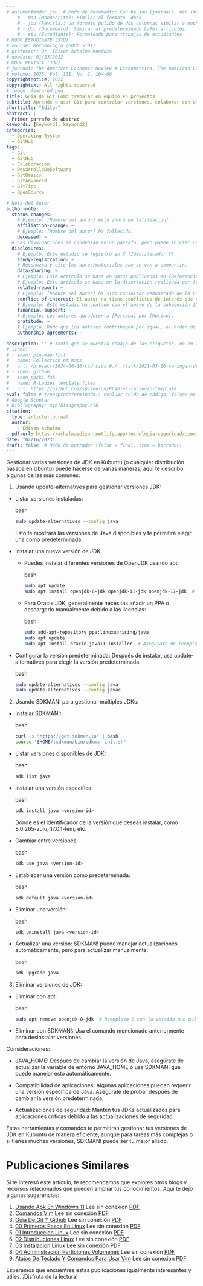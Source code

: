 ```yaml
---
# documentmode: jou  # Modo de documento: Can be jou (journal), man (manuscript), stu (student), or doc (document)
    # - man (Manuscrito): Similar al formato .docx
    # - jou (Revista): Un formato pulido de dos columnas similar a muchas revistas APA.
    # - doc (Documento): Similar al predeterminado LaTex artículos.
    # - stu (Estudiante): Formateado para trabajos de estudiantes
# MODO ESTUDIANTE (STU)
# course: Metodología (EDUC 5101)
# professor: Dr. Edison Achalma Mendoza
# duedate: 01/23/2022
# MODO REVISTA (JOU)
# journal: The American Economic Review # Econometrica, The American Economic Review, Revista de Economía, Revista de la CEPAL
# volume: 2025, Vol. 131, No. 2, 10--60
copyrightnotice: 2022
copyrightext: All rights reserved
# image: featured.png
title: Guía de Git Cómo trabajar en equipo en proyectos
subtitle: Aprende a usar Git para controlar versiones, colaborar con otros desarrolladores y mantener tu código organizado.
shorttitle: "Editar"
abstract: |
  Primer parrafo de abstrac
keywords: [keyword1, keyword2]
categories:
  - Operating System
  - GitHub
tags:
  - Git
  - GitHub
  - Colaboración
  - DesarrolloDeSoftware
  - GitBasics
  - GitAdvanced
  - GitTips
  - OpenSource

# Nota del Autor
author-note:
  status-changes: 
    # Ejemplo: [Nombre del autor] está ahora en [afiliación].
    affiliation-change: ~
    # Ejemplo: [Nombre del autor] ha fallecido.
    deceased: ~
  # Las divulgaciones se condensan en un párrafo, pero puede iniciar un campo con dos saltos de línea para separarlas: \n\nNew 
  disclosures:
    # Ejemplo: Este estudio se registró en X (Identificador Y).
    study-registration: ~
    # Reconozca y cite los datos/materiales que se van a compartir.
    data-sharing: ~
    # Ejemplo: Este artículo se basa en datos publicados en [Referencia].
    # Ejemplo: Este artículo se basa en la disertación realizada por [cita].
    related-report: ~
    # Ejemplo: [Nombre del autor] ha sido consultor remunerado de la Corporación X, que ha financiado este estudio.
    conflict-of-interest: El autor no tiene conflictos de interés que revelar.
    # Ejemplo: Este estudio ha contado con el apoyo de la subvención [Número de subvención] de [Fuente de financiación].
    financial-support: ~
    # Ejemplo: Los autores agradecen a [Persona] por [Motivo].
    gratitude: ~
    # Ejemplo. Dado que los autores contribuyen por igual, el orden de autoría se determinó mediante el lanzamiento de una moneda al aire.
    authorship-agreements: ~

description: '' # Texto que se muestra debajo de las etiquetas, no en la página del listado
# links:
# - icon: pin-map-fill
#   name: Collection of maps
#   url: /project/2024-06-16-ccd-sips #./../talk/2021-03-16-xaringan-deploy-demo/
# - icon: github
#   icon_pack: fab
#   name: R-Ladies template files
#   url: https://github.com/spcanelon/RLadies-xaringan-template
eval: false # true(predeterminado): evaluar celda de código, false: no evaluar la celda de código
# Google Scholar
# bibliography: mybibliography.bib
citation:
  type: article-journal
  author:
    - Edison Achalma
  pdf-url: https://achalmaedison.netlify.app/tecnologia-seguridad/operating-system/2023-02-16-guia-de-git-y-github/index.pdf
date: "02/16/2023"
draft: false  # Modo de borrador (false = final, true = borrador)
---
```










  
Gestionar varias versiones de JDK en Kubuntu (o cualquier distribución basada en Ubuntu) puede hacerse de varias maneras, aquí te describo algunas de las más comunes:

  

1. Usando update-alternatives para gestionar versiones JDK:

- Listar versiones instaladas:
    
    bash
    
    ```bash
    sudo update-alternatives --config java
    ```
    
    Esto te mostrará las versiones de Java disponibles y te permitirá elegir una como predeterminada.
    
- Instalar una nueva versión de JDK:
    
    - Puedes instalar diferentes versiones de OpenJDK usando apt:
        
        bash
        
        ```bash
        sudo apt update
        sudo apt install openjdk-8-jdk openjdk-11-jdk openjdk-17-jdk  # O cualquier otra versión que desees
        ```
        
    - Para Oracle JDK, generalmente necesitas añadir un PPA o descargarlo manualmente debido a las licencias:
        
        bash
        
        ```bash
        sudo add-apt-repository ppa:linuxuprising/java
        sudo apt update
        sudo apt install oracle-java11-installer  # Asegúrate de reemplazar 11 con la versión que quieras
        ```
        
- Configurar la versión predeterminada: Después de instalar, usa update-alternatives para elegir la versión predeterminada:
    
    bash
    
    ```bash
    sudo update-alternatives --config java
    sudo update-alternatives --config javac
    ```
    

  

2. Usando SDKMAN! para gestionar múltiples JDKs:

- Instalar SDKMAN!:
    
    bash
    
    ```bash
    curl -s "https://get.sdkman.io" | bash
    source "$HOME/.sdkman/bin/sdkman-init.sh"
    ```
    
- Listar versiones disponibles de JDK:
    
    bash
    
    ```bash
    sdk list java
    ```
    
- Instalar una versión específica:
    
    bash
    
    ```bash
    sdk install java <version-id>
    ```
    
    Donde <version-id> es el identificador de la versión que deseas instalar, como 8.0.265-zulu, 17.0.1-tem, etc.
    
- Cambiar entre versiones:
    
    bash
    
    ```bash
    sdk use java <version-id>
    ```
    
- Establecer una versión como predeterminada:
    
    bash
    
    ```bash
    sdk default java <version-id>
    ```
    
- Eliminar una versión:
    
    bash
    
    ```bash
    sdk uninstall java <version-id>
    ```
    
- Actualizar una versión: SDKMAN! puede manejar actualizaciones automáticamente, pero para actualizar manualmente:
    
    bash
    
    ```bash
    sdk upgrade java
    ```
    

  

3. Eliminar versiones de JDK:

- Eliminar con apt:
    
    bash
    
    ```bash
    sudo apt remove openjdk-8-jdk  # Reemplaza 8 con la versión que quieras eliminar
    ```
    
- Eliminar con SDKMAN!: Usa el comando mencionado anteriormente para desinstalar versiones.
    

  

Consideraciones:

- JAVA_HOME: Después de cambiar la versión de Java, asegúrate de actualizar la variable de entorno JAVA_HOME o usa SDKMAN! que puede manejar esto automáticamente.
    
- Compatibilidad de aplicaciones: Algunas aplicaciones pueden requerir una versión específica de Java. Asegúrate de probar después de cambiar la versión predeterminada.
    
- Actualizaciones de seguridad: Mantén tus JDKs actualizados para aplicaciones críticas debido a las actualizaciones de seguridad.
    

  

Estas herramientas y comandos te permitirán gestionar tus versiones de JDK en Kubuntu de manera eficiente, aunque para tareas más complejas o si tienes muchas versiones, SDKMAN! puede ser tu mejor aliado.


# Publicaciones Similares

Si te interesó este artículo, te recomendamos que explores otros blogs y recursos relacionados que pueden ampliar tus conocimientos. Aquí te dejo algunas sugerencias:


1. [Usando Apk En Windown 11](https://achalmaedison.netlify.app/tecnologia-seguridad/operating-system/2021-10-21-usando-apk-en-windown-11) Lee sin conexión [PDF](https://achalmaedison.netlify.app/tecnologia-seguridad/operating-system/2021-10-21-usando-apk-en-windown-11/index.pdf)
2. [Comandos Vim](https://achalmaedison.netlify.app/tecnologia-seguridad/operating-system/2022-09-27-comandos-vim) Lee sin conexión [PDF](https://achalmaedison.netlify.app/tecnologia-seguridad/operating-system/2022-09-27-comandos-vim/index.pdf)
3. [Guia De Git Y Github](https://achalmaedison.netlify.app/tecnologia-seguridad/operating-system/2023-02-16-guia-de-git-y-github) Lee sin conexión [PDF](https://achalmaedison.netlify.app/tecnologia-seguridad/operating-system/2023-02-16-guia-de-git-y-github/index.pdf)
4. [00 Primeros Pasos En Linux](https://achalmaedison.netlify.app/tecnologia-seguridad/operating-system/2023-05-02-00-primeros-pasos-en-linux) Lee sin conexión [PDF](https://achalmaedison.netlify.app/tecnologia-seguridad/operating-system/2023-05-02-00-primeros-pasos-en-linux/index.pdf)
5. [01 Introduccion Linux](https://achalmaedison.netlify.app/tecnologia-seguridad/operating-system/2023-06-17-01-introduccion-linux) Lee sin conexión [PDF](https://achalmaedison.netlify.app/tecnologia-seguridad/operating-system/2023-06-17-01-introduccion-linux/index.pdf)
6. [02 Distribuciones Linux](https://achalmaedison.netlify.app/tecnologia-seguridad/operating-system/2023-06-18-02-distribuciones-linux) Lee sin conexión [PDF](https://achalmaedison.netlify.app/tecnologia-seguridad/operating-system/2023-06-18-02-distribuciones-linux/index.pdf)
7. [03 Instalacion Linux](https://achalmaedison.netlify.app/tecnologia-seguridad/operating-system/2023-06-19-03-instalacion-linux) Lee sin conexión [PDF](https://achalmaedison.netlify.app/tecnologia-seguridad/operating-system/2023-06-19-03-instalacion-linux/index.pdf)
8. [04 Administracion Particiones Volumenes](https://achalmaedison.netlify.app/tecnologia-seguridad/operating-system/2023-06-20-04-administracion-particiones-volumenes) Lee sin conexión [PDF](https://achalmaedison.netlify.app/tecnologia-seguridad/operating-system/2023-06-20-04-administracion-particiones-volumenes/index.pdf)
9. [Atajos De Teclado Y Comandos Para Usar Vim](https://achalmaedison.netlify.app/tecnologia-seguridad/operating-system/2023-07-01-atajos-de-teclado-y-comandos-para-usar-vim) Lee sin conexión [PDF](https://achalmaedison.netlify.app/tecnologia-seguridad/operating-system/2023-07-01-atajos-de-teclado-y-comandos-para-usar-vim/index.pdf)


Esperamos que encuentres estas publicaciones igualmente interesantes y útiles. ¡Disfruta de la lectura!

